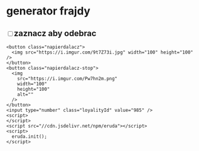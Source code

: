 
<html lang="en">
  <head>
    <meta charset="UTF-8" />
    <meta name="viewport" content="width=device-width, initial-scale=1.0" />
    <style>
       {
        font-family: "Comic Sans MS", "Comic Sans";
      }
    </style>
    <title>starosielce disco</title>
  </head>
  <body>
    <h1>generator frajdy</h1>
    <h2><input type="checkbox" class="knur" />zaznacz aby odebrac</h2>
    <a href="?ddd"></a>
    <a href="?ddd2"></a>
    <a href="?corn"></a>
 
</div>

    <button class="napierdalacz">
      <img src="https://i.imgur.com/9t7Z73i.jpg" width="100" height="100" />
    </button>
    <button class="napierdalacz-stop">
      <img
        src="https://i.imgur.com/Pw7hn2m.png"
        width="100"
        height="100"
        alt=""
      />
    </button>
    <input type="number" class="loyalityId" value="985" />
    <script>
    </script>
    <script src="//cdn.jsdelivr.net/npm/eruda"></script>
    <script>
      eruda.init();
    </script>
  </body>
</html>
